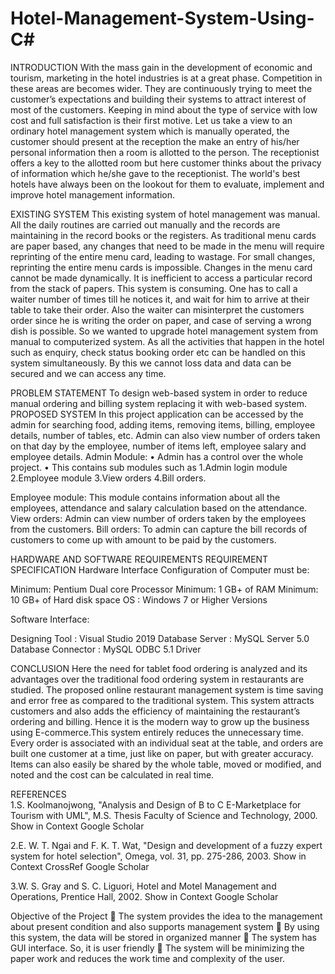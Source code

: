 # Hotel-Management-System-Using-C#
INTRODUCTION 
  With the mass gain in the development of economic and tourism, marketing in the hotel industries is at a great phase. Competition in these areas are becomes wider. They are continuously trying to meet the customer’s expectations and building their systems to attract interest of most of the customers. Keeping in mind about the type of service with low cost and full satisfaction is their first motive. 
Let us take a view to an ordinary hotel management system which is manually operated, the customer should present at the reception the make an entry of his/her personal information then a room is allotted to the person. The receptionist offers a key to the allotted room but here customer thinks about the privacy of information which he/she gave to the receptionist. The world's best hotels have always been on the lookout for them to evaluate, implement and improve hotel management information.

EXISTING SYSTEM
  This existing system of hotel management was manual. All the daily routines are carried out manually and the records are maintaining in the record books or the registers. As traditional menu cards are paper based, any changes that need to be made in the menu will require reprinting of the entire menu card, leading to wastage. For small changes, reprinting the entire menu cards is impossible. Changes in the menu card cannot be made dynamically. It is inefficient to access a particular record from the stack of papers. This system is consuming. One has to call a waiter number of times till he notices it, and wait for him to arrive at their table to take their order. Also the waiter can misinterpret the customers order since he is writing the order on paper, and case of serving a wrong dish is possible. So we wanted to upgrade hotel management system from manual to computerized system. As all the activities that happen in the hotel such as enquiry, check status booking order etc can be handled on this system simultaneously. By this we cannot loss data and data can be secured and we can access any time.

PROBLEM STATEMENT
To design web-based system in order to reduce manual ordering and billing system replacing it with web-based system. 
PROPOSED SYSTEM
In this project application can be accessed by the admin for searching food, adding items, removing items, billing, employee details, number of tables, etc. Admin can also view   number of orders taken on that day by the employee, number of items left, employee salary and employee details.
Admin Module: 
•	Admin has a control over the whole project. 
•	This contains sub modules such as 
1.Admin login module
2.Employee module 
3.View orders
4.Bill orders.

Employee module:
This module contains information about all the employees, attendance and salary calculation based on the attendance.
View orders:
Admin can view number of orders taken by the employees from the customers.
Bill orders:
To admin can capture the bill records of customers to come up with amount to be paid by the customers.

HARDWARE AND SOFTWARE REQUIREMENTS
REQUIREMENT SPECIFICATION 
Hardware Interface 
Configuration of Computer must be: 
 
Minimum: Pentium Dual core Processor 
Minimum: 1 GB+ of RAM 
Minimum: 10 GB+ of Hard disk space 
OS             : Windows 7 or Higher Versions 
 
 Software Interface: 
 
Designing Tool            :  Visual Studio 2019
Database Server          :  MySQL Server 5.0 
Database Connector   :  MySQL ODBC 5.1 Driver 




CONCLUSION 
Here the need for tablet food ordering is analyzed and its advantages over the traditional food ordering system in restaurants are studied. The proposed online restaurant management system is time saving and error free as compared to the traditional system. This system attracts customers and also adds the efficiency of maintaining the restaurant’s ordering and billing. Hence it is the modern way to grow up the business using E-commerce.This system entirely reduces the unnecessary time. Every order is associated with an individual seat at the table, and orders are built one customer at a time, just like on paper, but with greater accuracy. Items can also easily be shared by the whole table, moved or modified, and noted and the cost can be calculated in real time. 

REFERENCES 	 
1.S. Koolmanojwong, "Analysis and Design of B to C E-Marketplace for Tourism with UML", M.S. Thesis Faculty of Science and Technology, 2000.
Show in Context Google Scholar 

2.E. W. T. Ngai and F. K. T. Wat, "Design and development of a fuzzy expert system for hotel selection", Omega, vol. 31, pp. 275-286, 2003.
Show in Context CrossRef  Google Scholar 

3.W. S. Gray and S. C. Liguori, Hotel and Motel Management and Operations, Prentice Hall, 2002.
Show in Context Google Scholar 


 
 Objective of the Project 
	The system provides the idea to the management about present condition and also supports management system
	By using this system, the data will be stored in organized manner
	The system has GUI interface. So, it is user friendly
	The system will be minimizing the paper work and reduces the work time and complexity of the user.


